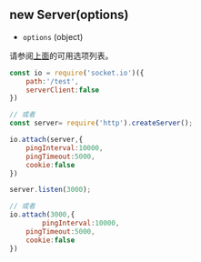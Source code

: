 ## new Server(options)

- `options` (object)

请参阅[上面](https://socket.io/docs/server-api/#new-Server-httpServer-options)的可用选项列表。

```js
const io = require('socket.io')({
    path:'/test',
    serverClient:false
})

// 或者
const server= require('http').createServer();

io.attach(server,{
    pingInterval:10000,
    pingTimeout:5000,
    cookie:false
})

server.listen(3000);

// 或者
io.attach(3000,{
        pingInterval:10000,
    pingTimeout:5000,
    cookie:false
})

```